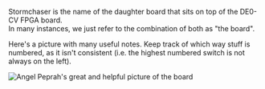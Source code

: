 Stormchaser is the name of the daughter board that sits on top of the DE0-CV FPGA board.  
In many instances, we just refer to the combination of both as "the board".

Here's a picture with many useful notes.  Keep track of which way stuff is numbered, as it isn't consistent (i.e. the highest numbered switch is not always on the left).

![Angel Peprah's great and helpful picture of the board](img/StormchaserBoard.png)